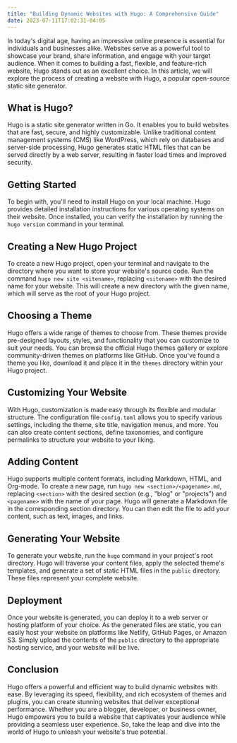 ```yaml
---
title: "Building Dynamic Websites with Hugo: A Comprehensive Guide"
date: 2023-07-11T17:02:31-04:05
---
```



In today's digital age, having an impressive online presence is essential for individuals and businesses alike. Websites serve as a powerful tool to showcase your brand, share information, and engage with your target audience. When it comes to building a fast, flexible, and feature-rich website, Hugo stands out as an excellent choice. In this article, we will explore the process of creating a website with Hugo, a popular open-source static site generator.

## What is Hugo?
Hugo is a static site generator written in Go. It enables you to build websites that are fast, secure, and highly customizable. Unlike traditional content management systems (CMS) like WordPress, which rely on databases and server-side processing, Hugo generates static HTML files that can be served directly by a web server, resulting in faster load times and improved security.

## Getting Started
To begin with, you'll need to install Hugo on your local machine. Hugo provides detailed installation instructions for various operating systems on their website. Once installed, you can verify the installation by running the `hugo version` command in your terminal.

## Creating a New Hugo Project
To create a new Hugo project, open your terminal and navigate to the directory where you want to store your website's source code. Run the command `hugo new site <sitename>`, replacing `<sitename>` with the desired name for your website. This will create a new directory with the given name, which will serve as the root of your Hugo project.

## Choosing a Theme
Hugo offers a wide range of themes to choose from. These themes provide pre-designed layouts, styles, and functionality that you can customize to suit your needs. You can browse the official Hugo themes gallery or explore community-driven themes on platforms like GitHub. Once you've found a theme you like, download it and place it in the `themes` directory within your Hugo project.

## Customizing Your Website
With Hugo, customization is made easy through its flexible and modular structure. The configuration file `config.toml` allows you to specify various settings, including the theme, site title, navigation menus, and more. You can also create content sections, define taxonomies, and configure permalinks to structure your website to your liking.

## Adding Content
Hugo supports multiple content formats, including Markdown, HTML, and Org-mode. To create a new page, run `hugo new <section>/<pagename>.md`, replacing `<section>` with the desired section (e.g., "blog" or "projects") and `<pagename>` with the name of your page. Hugo will generate a Markdown file in the corresponding section directory. You can then edit the file to add your content, such as text, images, and links.

## Generating Your Website
To generate your website, run the `hugo` command in your project's root directory. Hugo will traverse your content files, apply the selected theme's templates, and generate a set of static HTML files in the `public` directory. These files represent your complete website.

## Deployment
Once your website is generated, you can deploy it to a web server or hosting platform of your choice. As the generated files are static, you can easily host your website on platforms like Netlify, GitHub Pages, or Amazon S3. Simply upload the contents of the `public` directory to the appropriate hosting service, and your website will be live.

## Conclusion
Hugo offers a powerful and efficient way to build dynamic websites with ease. By leveraging its speed, flexibility, and rich ecosystem of themes and plugins, you can create stunning websites that deliver exceptional performance. Whether you are a blogger, developer, or business owner, Hugo empowers you to build a website that captivates your audience while providing a seamless user experience. So, take the leap and dive into the world of Hugo to unleash your website's true potential.